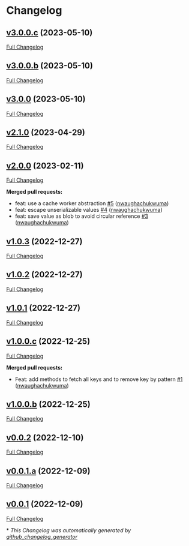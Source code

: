# Changelog

## [v3.0.0.c](https://github.com/nwaughachukwuma/keyv-cache/tree/v3.0.0.c) (2023-05-10)

[Full Changelog](https://github.com/nwaughachukwuma/keyv-cache/compare/v3.0.0.b...v3.0.0.c)

## [v3.0.0.b](https://github.com/nwaughachukwuma/keyv-cache/tree/v3.0.0.b) (2023-05-10)

[Full Changelog](https://github.com/nwaughachukwuma/keyv-cache/compare/v3.0.0...v3.0.0.b)

## [v3.0.0](https://github.com/nwaughachukwuma/keyv-cache/tree/v3.0.0) (2023-05-10)

[Full Changelog](https://github.com/nwaughachukwuma/keyv-cache/compare/v2.1.0...v3.0.0)

## [v2.1.0](https://github.com/nwaughachukwuma/keyv-cache/tree/v2.1.0) (2023-04-29)

[Full Changelog](https://github.com/nwaughachukwuma/keyv-cache/compare/v2.0.0...v2.1.0)

## [v2.0.0](https://github.com/nwaughachukwuma/keyv-cache/tree/v2.0.0) (2023-02-11)

[Full Changelog](https://github.com/nwaughachukwuma/keyv-cache/compare/v1.0.3...v2.0.0)

**Merged pull requests:**

- feat: use a cache worker abstraction [\#5](https://github.com/nwaughachukwuma/keyv-cache/pull/5) ([nwaughachukwuma](https://github.com/nwaughachukwuma))
- feat: escape unserializable values [\#4](https://github.com/nwaughachukwuma/keyv-cache/pull/4) ([nwaughachukwuma](https://github.com/nwaughachukwuma))
- feat: save value as blob to avoid circular reference [\#3](https://github.com/nwaughachukwuma/keyv-cache/pull/3) ([nwaughachukwuma](https://github.com/nwaughachukwuma))

## [v1.0.3](https://github.com/nwaughachukwuma/keyv-cache/tree/v1.0.3) (2022-12-27)

[Full Changelog](https://github.com/nwaughachukwuma/keyv-cache/compare/v1.0.2...v1.0.3)

## [v1.0.2](https://github.com/nwaughachukwuma/keyv-cache/tree/v1.0.2) (2022-12-27)

[Full Changelog](https://github.com/nwaughachukwuma/keyv-cache/compare/v1.0.1...v1.0.2)

## [v1.0.1](https://github.com/nwaughachukwuma/keyv-cache/tree/v1.0.1) (2022-12-27)

[Full Changelog](https://github.com/nwaughachukwuma/keyv-cache/compare/v1.0.0.c...v1.0.1)

## [v1.0.0.c](https://github.com/nwaughachukwuma/keyv-cache/tree/v1.0.0.c) (2022-12-25)

[Full Changelog](https://github.com/nwaughachukwuma/keyv-cache/compare/v1.0.0.b...v1.0.0.c)

**Merged pull requests:**

- Feat: add methods to fetch all keys and to remove key by pattern [\#1](https://github.com/nwaughachukwuma/keyv-cache/pull/1) ([nwaughachukwuma](https://github.com/nwaughachukwuma))

## [v1.0.0.b](https://github.com/nwaughachukwuma/keyv-cache/tree/v1.0.0.b) (2022-12-25)

[Full Changelog](https://github.com/nwaughachukwuma/keyv-cache/compare/v0.0.2...v1.0.0.b)

## [v0.0.2](https://github.com/nwaughachukwuma/keyv-cache/tree/v0.0.2) (2022-12-10)

[Full Changelog](https://github.com/nwaughachukwuma/keyv-cache/compare/v0.0.1.a...v0.0.2)

## [v0.0.1.a](https://github.com/nwaughachukwuma/keyv-cache/tree/v0.0.1.a) (2022-12-09)

[Full Changelog](https://github.com/nwaughachukwuma/keyv-cache/compare/v0.0.1...v0.0.1.a)

## [v0.0.1](https://github.com/nwaughachukwuma/keyv-cache/tree/v0.0.1) (2022-12-09)

[Full Changelog](https://github.com/nwaughachukwuma/keyv-cache/compare/50b4643b8a526a848ae458d27fc65c9dc96b4fbd...v0.0.1)



\* *This Changelog was automatically generated by [github_changelog_generator](https://github.com/github-changelog-generator/github-changelog-generator)*
